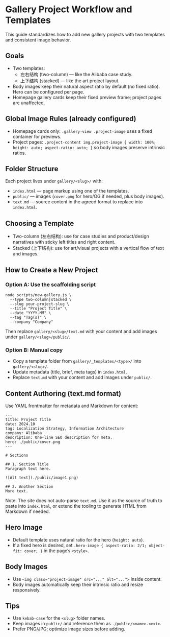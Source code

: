 # Gallery Project Workflow and Templates

This guide standardizes how to add new gallery projects with two templates and consistent image behavior.

## Goals
- Two templates:
  - 左右结构 (two-column) — like the Alibaba case study.
  - 上下结构 (stacked) — like the art project layout.
- Body images keep their natural aspect ratio by default (no fixed ratio). Hero can be configured per page.
- Homepage gallery cards keep their fixed preview frame; project pages are unaffected.

## Global Image Rules (already configured)
- Homepage cards only: `.gallery-view .project-image` uses a fixed container for previews.
- Project pages: `.project-content img.project-image { width: 100%; height: auto; aspect-ratio: auto; }` so body images preserve intrinsic ratios.

## Folder Structure
Each project lives under `gallery/<slug>/` with:
- `index.html` — page markup using one of the templates.
- `public/` — images (`cover.png` for hero/OG if needed, plus body images).
- `text.md` — source content in the agreed format to replace into `index.html`.

## Choosing a Template
- Two-column (左右结构): use for case studies and product/design narratives with sticky left titles and right content.
- Stacked (上下结构): use for art/visual projects with a vertical flow of text and images.

## How to Create a New Project

### Option A: Use the scaffolding script
```
node scripts/new-gallery.js \
  --type two-column|stacked \
  --slug your-project-slug \
  --title "Project Title" \
  --date "YYYY.MM" \
  --tag "Tag(s)" \
  --company "Company"
```
Then replace `gallery/<slug>/text.md` with your content and add images under `gallery/<slug>/public/`.

### Option B: Manual copy
- Copy a template folder from `gallery/_templates/<type>/` into `gallery/<slug>/`.
- Update metadata (title, brief, meta tags) in `index.html`.
- Replace `text.md` with your content and add images under `public/`.

## Content Authoring (text.md format)
Use YAML frontmatter for metadata and Markdown for content:

```
---
title: Project Title
date: 2024.10
tag: Localization Strategy, Information Architecture
company: Alibaba
description: One-line SEO description for meta.
hero: ./public/cover.png
---

# Sections

## 1. Section Title
Paragraph text here.

![Alt text](./public/image1.png)

## 2. Another Section
More text.
```

Note: The site does not auto-parse `text.md`. Use it as the source of truth to paste into `index.html`, or extend the tooling to generate HTML from Markdown if needed.

## Hero Image
- Default template uses natural ratio for the hero (`height: auto`).
- If a fixed hero is desired, set `.hero-image { aspect-ratio: 2/1; object-fit: cover; }` in the page’s `<style>`.

## Body Images
- Use `<img class="project-image" src="..." alt="...">` inside content.
- Body images automatically keep their intrinsic ratio and resize responsively.

## Tips
- Use `kebab-case` for the `<slug>` folder names.
- Keep images in `public/` and reference them as `./public/<name>.<ext>`.
- Prefer PNG/JPG; optimize image sizes before adding.

